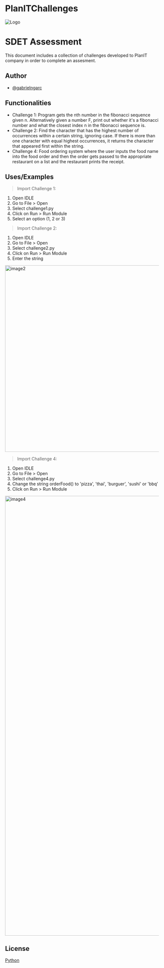 # PlanITChallenges


![Logo](https://media-exp2.licdn.com/dms/image/C560BAQG-_uqp-Jg7vQ/company-logo_200_200/0/1621213602741?e=1665619200&v=beta&t=Ss1fb3A_UlTnS_1u8jMgdWDxSu9lTfSu0pdZm23Uc4w)



# SDET Assessment

This document includes a collection of challenges developed to PlanIT company in order to complete an assesment.



## Author

- [@gabrielngarc](https://github.com/gabrielngarciaalves/PlanITChallenges)


## Functionalities

- Challenge 1: 
    Program gets the nth number in the fibonacci sequence given n. Alternatively given a number F, print out whether it's a fibonacci number and what the closest index n in the fibonacci sequence is.
- Challenge 2:
    Find the character that has the highest number of occurrences within a certain string, ignoring case. If there is more than one character with equal highest occurrences, it returns the character that appeared first within the string.
- Challenge 4:
    Food ordering system where the user inputs the food name into the food order and then the order gets passed to the appropriate restaurant on a list and the restaurant prints the receipt.


## Uses/Examples

> Import Challenge 1:
1. Open IDLE
2. Go to File > Open 
3. Select challenge1.py
4. Click on Run > Run Module
5. Select an option (1, 2 or 3)



> Import Challenge 2:
1. Open IDLE
2. Go to File > Open 
3. Select challenge2.py
4. Click on Run > Run Module
5. Enter the string

[<img width="611" alt="image2" src="https://user-images.githubusercontent.com/108812959/178660851-7a0714bd-5c73-49ed-8955-63f527549c3e.png">](https://raw.githubusercontent.com/gabrielngarciaalves/PlanITChallenges/main/image1.png?token=GHSAT0AAAAAABWRVPZMCVKE6JQBVGWFL3N4YWONQZA)

>Import Challenge 4:
1. Open IDLE
2. Go to File > Open 
3. Select challenge4.py
4. Change the string orderFood() to 'pizza', 'thai', 'burguer', 'sushi' or 'bbq'
5. Click on Run > Run Module

<img width="1440" alt="image4" src="https://user-images.githubusercontent.com/108812959/178661752-f46c6481-e59d-40c5-b95b-377e547e424e.png">


## License

[Python](https://www.python.org//)

